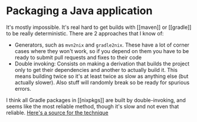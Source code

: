 # Packaging a Java application
It's mostly impossible. It's real hard to get builds with [[maven]] or [[gradle]] to be really deterministic. There are 2 approaches that I know of:

* Generators, such as `mvn2nix` and `gradle2nix`. These have a lot of corner cases where they won't work, so if you depend on them you have to be ready to submit pull requests and fixes to their code
* Double invoking: Consists on making a derivation that builds the project only to get their dependencies and another to actually build it. This means building twice so it's at least twice as slow as anything else (but actually slower). Also stuff will randomly break so be ready for spurious errors.

I think all Gradle packages in [[nixpkgs]] are built by double-invoking, and seems like the most reliable method, though it's slow and not even that reliable. [Here's a source for the technique](https://fzakaria.com/2020/07/20/packaging-a-maven-application-with-nix.html)
